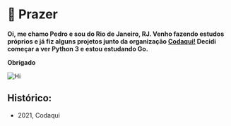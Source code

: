 # 👋 Prazer

**Oi, me chamo Pedro e sou do Rio de Janeiro, RJ. Venho fazendo estudos próprios e já fiz alguns projetos junto da organização [Codaqui!](https://codaqui.dev) Decidi começar a ver Python 3 e estou estudando Go.**

**Obrigado**

   ![Hi](https://cdnb.artstation.com/p/assets/images/images/042/057/817/original/maddie_creates-icon.gif?1633459850)


**Histórico:**
 - 
 - 2021, Codaqui


